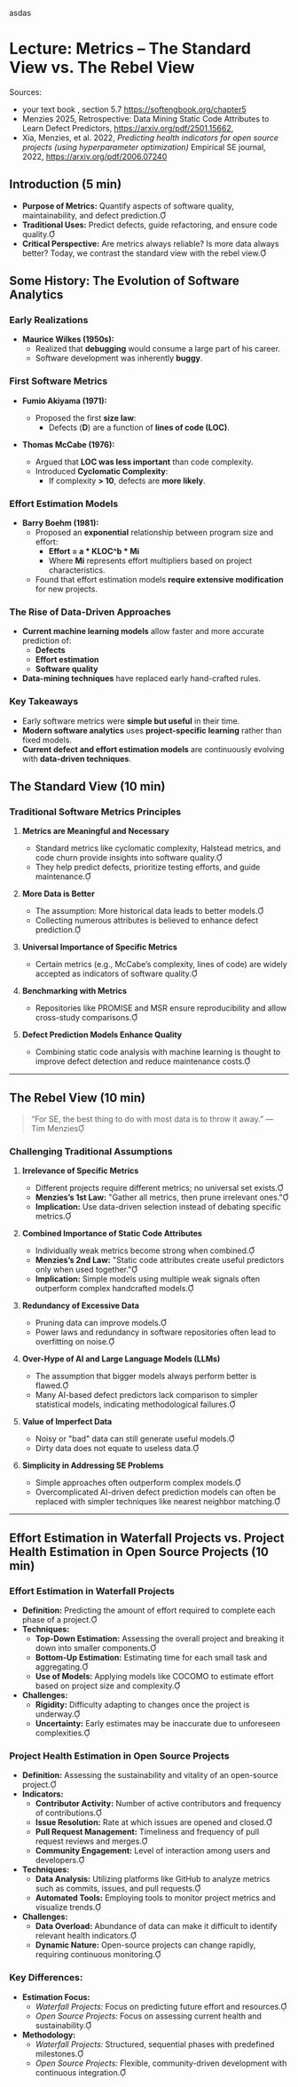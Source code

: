 asdas


# **Lecture: Metrics – The Standard View vs. The Rebel View**

Sources: 

- your text book , section 5.7 https://softengbook.org/chapter5
- Menzies 2025, Retrospective: Data Mining Static Code Attributes to Learn Defect Predictors, https://arxiv.org/pdf/2501.15662,
- Xia, Menzies, et al. 2022, _Predicting health indicators for open source projects (using hyperparameter optimization)_
  Empirical SE journal, 2022, https://arxiv.org/pdf/2006.07240

## **Introduction (5 min)**
- **Purpose of Metrics:** Quantify aspects of software quality, maintainability, and defect prediction.
- **Traditional Uses:** Predict defects, guide refactoring, and ensure code quality.
- **Critical Perspective:** Are metrics always reliable? Is more data always better? Today, we contrast the standard view with the rebel view.


## **Some History: The Evolution of Software Analytics**

### **Early Realizations**
- **Maurice Wilkes (1950s):**  
  - Realized that **debugging** would consume a large part of his career.
  - Software development was inherently **buggy**.

### **First Software Metrics**
- **Fumio Akiyama (1971):**  
  - Proposed the first **size law**:  
    - Defects (**D**) are a function of **lines of code (LOC)**.

- **Thomas McCabe (1976):**  
  - Argued that **LOC was less important** than code complexity.
  - Introduced **Cyclomatic Complexity**:
    - If complexity **> 10**, defects are **more likely**.

### **Effort Estimation Models**
- **Barry Boehm (1981):**  
  - Proposed an **exponential** relationship between program size and effort:
    - **Effort = a * KLOC^b * Mi**  
    - Where **Mi** represents effort multipliers based on project characteristics.
  - Found that effort estimation models **require extensive modification** for new projects.

### **The Rise of Data-Driven Approaches**
- **Current machine learning models** allow faster and more accurate prediction of:
  - **Defects**
  - **Effort estimation**
  - **Software quality**
- **Data-mining techniques** have replaced early hand-crafted rules.

### **Key Takeaways**
- Early software metrics were **simple but useful** in their time.
- **Modern software analytics** uses **project-specific learning** rather than fixed models.
- **Current defect and effort estimation models** are continuously evolving with **data-driven techniques**.



## **The Standard View (10 min)**

### **Traditional Software Metrics Principles**
1. **Metrics are Meaningful and Necessary**  
   - Standard metrics like cyclomatic complexity, Halstead metrics, and code churn provide insights into software quality.
   - They help predict defects, prioritize testing efforts, and guide maintenance.

2. **More Data is Better**  
   - The assumption: More historical data leads to better models.
   - Collecting numerous attributes is believed to enhance defect prediction.

3. **Universal Importance of Specific Metrics**  
   - Certain metrics (e.g., McCabe’s complexity, lines of code) are widely accepted as indicators of software quality.

4. **Benchmarking with Metrics**  
   - Repositories like PROMISE and MSR ensure reproducibility and allow cross-study comparisons.

5. **Defect Prediction Models Enhance Quality**  
   - Combining static code analysis with machine learning is thought to improve defect detection and reduce maintenance costs.

---

## **The Rebel View (10 min)**

> “For SE, the best thing to do with most data is to throw it away.” — Tim Menzies

### **Challenging Traditional Assumptions**
1. **Irrelevance of Specific Metrics**  
   - Different projects require different metrics; no universal set exists.
   - **Menzies’s 1st Law:** "Gather all metrics, then prune irrelevant ones."
   - **Implication:** Use data-driven selection instead of debating specific metrics.

2. **Combined Importance of Static Code Attributes**  
   - Individually weak metrics become strong when combined.
   - **Menzies’s 2nd Law:** "Static code attributes create useful predictors only when used together."
   - **Implication:** Simple models using multiple weak signals often outperform complex handcrafted models.

3. **Redundancy of Excessive Data**  
   - Pruning data can improve models.
   - Power laws and redundancy in software repositories often lead to overfitting on noise.

4. **Over-Hype of AI and Large Language Models (LLMs)**  
   - The assumption that bigger models always perform better is flawed.
   - Many AI-based defect predictors lack comparison to simpler statistical models, indicating methodological failures.

5. **Value of Imperfect Data**  
   - Noisy or "bad" data can still generate useful models.
   - Dirty data does not equate to useless data.

6. **Simplicity in Addressing SE Problems**  
   - Simple approaches often outperform complex models.
   - Overcomplicated AI-driven defect prediction models can often be replaced with simpler techniques like nearest neighbor matching.

---

## **Effort Estimation in Waterfall Projects vs. Project Health Estimation in Open Source Projects (10 min)**

### **Effort Estimation in Waterfall Projects**
- **Definition:** Predicting the amount of effort required to complete each phase of a project.
- **Techniques:**
  - **Top-Down Estimation:** Assessing the overall project and breaking it down into smaller components.
  - **Bottom-Up Estimation:** Estimating time for each small task and aggregating.
  - **Use of Models:** Applying models like COCOMO to estimate effort based on project size and complexity.
- **Challenges:**
  - **Rigidity:** Difficulty adapting to changes once the project is underway.
  - **Uncertainty:** Early estimates may be inaccurate due to unforeseen complexities.

### **Project Health Estimation in Open Source Projects**
- **Definition:** Assessing the sustainability and vitality of an open-source project.
- **Indicators:**
  - **Contributor Activity:** Number of active contributors and frequency of contributions.
  - **Issue Resolution:** Rate at which issues are opened and closed.
  - **Pull Request Management:** Timeliness and frequency of pull request reviews and merges.
  - **Community Engagement:** Level of interaction among users and developers.
- **Techniques:**
  - **Data Analysis:** Utilizing platforms like GitHub to analyze metrics such as commits, issues, and pull requests.
  - **Automated Tools:** Employing tools to monitor project metrics and visualize trends.
- **Challenges:**
  - **Data Overload:** Abundance of data can make it difficult to identify relevant health indicators.
  - **Dynamic Nature:** Open-source projects can change rapidly, requiring continuous monitoring.

### **Key Differences:**
- **Estimation Focus:**
  - *Waterfall Projects:* Focus on predicting future effort and resources.
  - *Open Source Projects:* Focus on assessing current health and sustainability.
- **Methodology:**
  - *Waterfall Projects:* Structured, sequential phases with predefined milestones.
  - *Open Source Projects:* Flexible, community-driven development with continuous integration.
 
